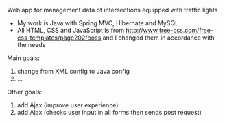 Web app for management data of intersections equipped with traffic lights

   - My work is Java with Spring MVC, Hibernate and MySQL
   - All HTML, CSS and JavaScript is from http://www.free-css.com/free-css-templates/page202/boss and I changed them in accordance with the needs

Main goals:
1. change from XML config to Java config
2. ...

Other goals:
1. add Ajax (improve user experience)
2. add Ajax (checks user input in all forms then sends post request)
